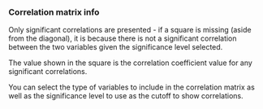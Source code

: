 ### Correlation matrix info

Only significant correlations are presented - if a square is missing (aside 
from the diagonal), it is because there is not a significant correlation between
the two variables given the significance level selected. 

The value shown in the square is the correlation coefficient value for any
significant correlations.   

You can select the type of variables to include in
the correlation matrix as well as the significance level to use as the cutoff 
to show correlations.
